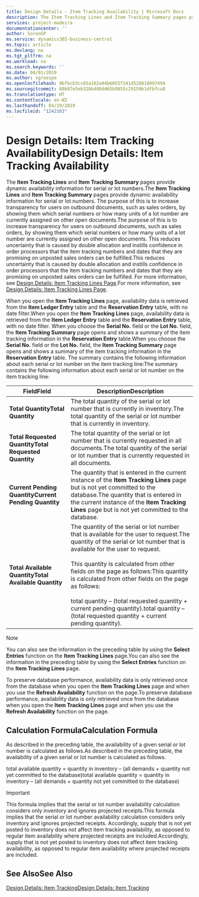 ```yaml
---
title: Design Details - Item Tracking Availability | Microsoft Docs
description: The Item Tracking Lines and Item Tracking Summary pages provide dynamic availability information for serial or lot numbers. The purpose of this is to increase transparency for users on outbound documents, such as sales orders, by showing them which serial numbers or how many units of a lot number are currently assigned on other open documents.
services: project-madeira
documentationcenter: ''
author: SorenGP
ms.service: dynamics365-business-central
ms.topic: article
ms.devlang: na
ms.tgt_pltfrm: na
ms.workload: na
ms.search.keywords: ''
ms.date: 04/01/2019
ms.author: sgroespe
ms.openlocfilehash: 9bfbcb3cc65a162a04b6055f341d528810097494
ms.sourcegitcommit: 60b87e5eb32bb408dd65b9855c29159b1dfbfca8
ms.translationtype: HT
ms.contentlocale: en-NZ
ms.lasthandoff: 04/29/2019
ms.locfileid: "1242163"
---
```

# <a name="design-details-item-tracking-availability"></a><span data-ttu-id="f8e0d-104">Design Details: Item Tracking Availability</span><span class="sxs-lookup"><span data-stu-id="f8e0d-104">Design Details: Item Tracking Availability</span></span>
<span data-ttu-id="f8e0d-105">The **Item Tracking Lines** and **Item Tracking Summary** pages provide dynamic availability information for serial or lot numbers.</span><span class="sxs-lookup"><span data-stu-id="f8e0d-105">The **Item Tracking Lines** and **Item Tracking Summary** pages provide dynamic availability information for serial or lot numbers.</span></span> <span data-ttu-id="f8e0d-106">The purpose of this is to increase transparency for users on outbound documents, such as sales orders, by showing them which serial numbers or how many units of a lot number are currently assigned on other open documents.</span><span class="sxs-lookup"><span data-stu-id="f8e0d-106">The purpose of this is to increase transparency for users on outbound documents, such as sales orders, by showing them which serial numbers or how many units of a lot number are currently assigned on other open documents.</span></span> <span data-ttu-id="f8e0d-107">This reduces uncertainty that is caused by double allocation and instills confidence in order processors that the item tracking numbers and dates that they are promising on unposted sales orders can be fulfilled.</span><span class="sxs-lookup"><span data-stu-id="f8e0d-107">This reduces uncertainty that is caused by double allocation and instills confidence in order processors that the item tracking numbers and dates that they are promising on unposted sales orders can be fulfilled.</span></span> <span data-ttu-id="f8e0d-108">For more information, see [Design Details: Item Tracking Lines Page](design-details-item-tracking-lines-window.md).</span><span class="sxs-lookup"><span data-stu-id="f8e0d-108">For more information, see [Design Details: Item Tracking Lines Page](design-details-item-tracking-lines-window.md).</span></span>  

 <span data-ttu-id="f8e0d-109">When you open the **Item Tracking Lines** page, availability data is retrieved from the **Item Ledger Entry** table and the **Reservation Entry** table, with no date filter.</span><span class="sxs-lookup"><span data-stu-id="f8e0d-109">When you open the **Item Tracking Lines** page, availability data is retrieved from the **Item Ledger Entry** table and the **Reservation Entry** table, with no date filter.</span></span> <span data-ttu-id="f8e0d-110">When you choose the **Serial No.** field or the **Lot No.** field, the **Item Tracking Summary** page opens and shows a summary of the item tracking information in the **Reservation Entry** table.</span><span class="sxs-lookup"><span data-stu-id="f8e0d-110">When you choose the **Serial No.** field or the **Lot No.** field, the **Item Tracking Summary** page opens and shows a summary of the item tracking information in the **Reservation Entry** table.</span></span> <span data-ttu-id="f8e0d-111">The summary contains the following information about each serial or lot number on the item tracking line:</span><span class="sxs-lookup"><span data-stu-id="f8e0d-111">The summary contains the following information about each serial or lot number on the item tracking line:</span></span>  

|<span data-ttu-id="f8e0d-112">Field</span><span class="sxs-lookup"><span data-stu-id="f8e0d-112">Field</span></span>|<span data-ttu-id="f8e0d-113">Description</span><span class="sxs-lookup"><span data-stu-id="f8e0d-113">Description</span></span>|  
|---------------------------------|---------------------------------------|  
|<span data-ttu-id="f8e0d-114">**Total Quantity**</span><span class="sxs-lookup"><span data-stu-id="f8e0d-114">**Total Quantity**</span></span>|<span data-ttu-id="f8e0d-115">The total quantity of the serial or lot number that is currently in inventory.</span><span class="sxs-lookup"><span data-stu-id="f8e0d-115">The total quantity of the serial or lot number that is currently in inventory.</span></span>|  
|<span data-ttu-id="f8e0d-116">**Total Requested Quantity**</span><span class="sxs-lookup"><span data-stu-id="f8e0d-116">**Total Requested Quantity**</span></span>|<span data-ttu-id="f8e0d-117">The total quantity of the serial or lot number that is currently requested in all documents.</span><span class="sxs-lookup"><span data-stu-id="f8e0d-117">The total quantity of the serial or lot number that is currently requested in all documents.</span></span>|  
|<span data-ttu-id="f8e0d-118">**Current Pending Quantity**</span><span class="sxs-lookup"><span data-stu-id="f8e0d-118">**Current Pending Quantity**</span></span>|<span data-ttu-id="f8e0d-119">The quantity that is entered in the current instance of the **Item Tracking Lines** page but is not yet committed to the database.</span><span class="sxs-lookup"><span data-stu-id="f8e0d-119">The quantity that is entered in the current instance of the **Item Tracking Lines** page but is not yet committed to the database.</span></span>|  
|<span data-ttu-id="f8e0d-120">**Total Available Quantity**</span><span class="sxs-lookup"><span data-stu-id="f8e0d-120">**Total Available Quantity**</span></span>|<span data-ttu-id="f8e0d-121">The quantity of the serial or lot number that is available for the user to request.</span><span class="sxs-lookup"><span data-stu-id="f8e0d-121">The quantity of the serial or lot number that is available for the user to request.</span></span><br /><br /> <span data-ttu-id="f8e0d-122">This quantity is calculated from other fields on the page as follows:</span><span class="sxs-lookup"><span data-stu-id="f8e0d-122">This quantity is calculated from other fields on the page as follows:</span></span><br /><br /> <span data-ttu-id="f8e0d-123">total quantity – (total requested quantity + current pending quantity).</span><span class="sxs-lookup"><span data-stu-id="f8e0d-123">total quantity – (total requested quantity + current pending quantity).</span></span>|  

> [!NOTE]  
>  <span data-ttu-id="f8e0d-124">You can also see the information in the preceding table by using the **Select Entries** function on the **Item Tracking Lines** page.</span><span class="sxs-lookup"><span data-stu-id="f8e0d-124">You can also see the information in the preceding table by using the **Select Entries** function on the **Item Tracking Lines** page.</span></span>  

 <span data-ttu-id="f8e0d-125">To preserve database performance, availability data is only retrieved once from the database when you open the **Item Tracking Lines** page and when you use the **Refresh Availability** function on the page.</span><span class="sxs-lookup"><span data-stu-id="f8e0d-125">To preserve database performance, availability data is only retrieved once from the database when you open the **Item Tracking Lines** page and when you use the **Refresh Availability** function on the page.</span></span>  

## <a name="calculation-formula"></a><span data-ttu-id="f8e0d-126">Calculation Formula</span><span class="sxs-lookup"><span data-stu-id="f8e0d-126">Calculation Formula</span></span>  
 <span data-ttu-id="f8e0d-127">As described in the preceding table, the availability of a given serial or lot number is calculated as follows.</span><span class="sxs-lookup"><span data-stu-id="f8e0d-127">As described in the preceding table, the availability of a given serial or lot number is calculated as follows.</span></span>  

 <span data-ttu-id="f8e0d-128">total available quantity = quantity in inventory – (all demands + quantity not yet committed to the database)</span><span class="sxs-lookup"><span data-stu-id="f8e0d-128">total available quantity = quantity in inventory – (all demands + quantity not yet committed to the database)</span></span>  

> [!IMPORTANT]  
>  <span data-ttu-id="f8e0d-129">This formula implies that the serial or lot number availability calculation considers only inventory and ignores projected receipts.</span><span class="sxs-lookup"><span data-stu-id="f8e0d-129">This formula implies that the serial or lot number availability calculation considers only inventory and ignores projected receipts.</span></span> <span data-ttu-id="f8e0d-130">Accordingly, supply that is not yet posted to inventory does not affect item tracking availability, as opposed to regular item availability where projected receipts are included.</span><span class="sxs-lookup"><span data-stu-id="f8e0d-130">Accordingly, supply that is not yet posted to inventory does not affect item tracking availability, as opposed to regular item availability where projected receipts are included.</span></span>  

## <a name="see-also"></a><span data-ttu-id="f8e0d-131">See Also</span><span class="sxs-lookup"><span data-stu-id="f8e0d-131">See Also</span></span>  
 [<span data-ttu-id="f8e0d-132">Design Details: Item Tracking</span><span class="sxs-lookup"><span data-stu-id="f8e0d-132">Design Details: Item Tracking</span></span>](design-details-item-tracking.md)
